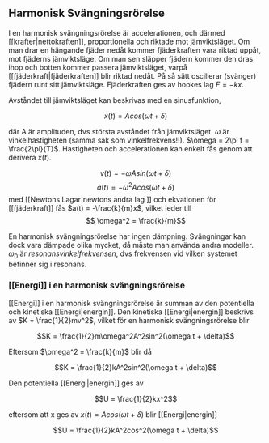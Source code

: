 ## Harmonisk Svängningsrörelse

I en harmonisk svängningsrörelse är accelerationen, och därmed [[krafter|nettokraften]], proportionella och riktade mot jämviktsläget. Om man drar en hängande fjäder nedåt kommer fjäderkraften vara riktad uppåt, mot fjäderns jämviktsläge. Om man sen släpper fjädern kommer den dras ihop och botten kommer passera jämviktsläget, varpå [[fjäderkraft|fjäderkraften]] blir riktad nedåt. På så sätt oscillerar (svänger) fjädern runt sitt jämviktsläge. Fjäderkraften ges av hookes lag $F = -kx$.

Avståndet till jämviktsläget kan beskrivas med en sinusfunktion,

$$    x(t) = Acos(\omega t + \delta)$$

där A är amplituden, dvs största avståndet från jämviktsläget. $\omega$ är vinkelhastigheten (samma sak som vinkelfrekvens!!). $\omega = 2\pi f = \frac{2\pi}{T}$. Hastigheten och accelerationen kan enkelt fås genom att derivera $x(t)$.

$$    v(t) = -\omega Asin(\omega t+ \delta)$$
$$    a(t) = -\omega^2 Acos(\omega t+ \delta)$$
med [[Newtons Lagar|newtons andra lag ]] och ekvationen för [[fjäderkraft]] fås $a(t) = -\frac{k}{m}x$, vilket leder till
$$    \omega^2 = \frac{k}{m}$$

En harmonisk svängningsrörelse har ingen dämpning. Svängningar kan dock vara dämpade olika mycket, då måste man använda andra modeller. $\omega_0$ är *resonansvinkelfrekvensen*, dvs frekvensen vid vilken systemet befinner sig i resonans.

### [[Energi]] i en harmonisk svängningsrörelse
[[Energi]] i en harmonisk svängningsrörelse är summan av den potentiella och kinetiska [[Energi|energin]]. Den kinetiska [[Energi|energin]] beskrivs av $K = \frac{1}{2}mv^2$, vilket för en harmonisk svängningsrörelse blir

$$K = \frac{1}{2}m\omega^2A^2sin^2(\omega t + \delta)$$

Eftersom $\omega^2 = \frac{k}{m}$ blir då

$$K = \frac{1}{2}kA^2sin^2(\omega t + \delta)$$

Den potentiella [[Energi|energin]] ges av

$$U = \frac{1}{2}kx^2$$

eftersom att x ges av $x(t) = Acos(\omega t + \delta)$ blir [[Energi|energin]]

$$U = \frac{1}{2}kA^2cos^2(\omega t + \delta)$$